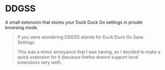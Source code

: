 # DDGSS
 A small extension that stores your Duck Duck Go settings in private browsing mode.
 
 > If you were wondering DDGSS stands for Duck Duck Go Save Settings.

 > This was a minor annoyance that I was having, so I decided to make a quick extension for it (because firefox doesnt support local extensions very well).
